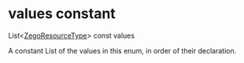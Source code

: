 


# values constant







List&lt;[ZegoResourceType](../../zego_uikit_prebuilt_live_audio_room/ZegoResourceType.md)> const values
  




<p>A constant List of the values in this enum, in order of their declaration.</p>










